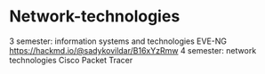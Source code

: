 # Network-technologies
3 semester: information systems and technologies EVE-NG  https://hackmd.io/@sadykovildar/B16xYzRmw                                                                                 4 semester: network technologies Cisco Packet Tracer

